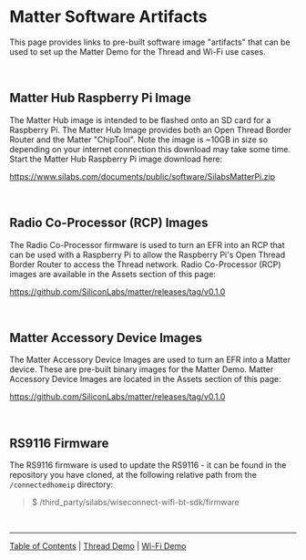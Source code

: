 # Matter Software Artifacts

This page provides links to pre-built software image "artifacts" that can be
used to set up the Matter Demo for the Thread and Wi-Fi use cases.

<br>

## Matter Hub Raspberry Pi Image

The Matter Hub image is intended to be flashed onto an SD card for a Raspberry
Pi. The Matter Hub Image provides both an Open Thread Border Router and the
Matter "ChipTool". Note the image is ~10GB in size so depending on your internet
connection this download may take some time. Start the Matter Hub Raspberry Pi
image download here:

https://www.silabs.com/documents/public/software/SilabsMatterPi.zip

<br>

## Radio Co-Processor (RCP) Images

The Radio Co-Processor firmware is used to turn an EFR into an RCP that can be
used with a Raspberry Pi to allow the Raspberry Pi's Open Thread Border Router
to access the Thread network. Radio Co-Processor (RCP) images are available in
the Assets section of this page:

https://github.com/SiliconLabs/matter/releases/tag/v0.1.0

<br>

## Matter Accessory Device Images

The Matter Accessory Device Images are used to turn an EFR into a Matter device.
These are pre-built binary images for the Matter Demo. Matter Accessory Device
Images are located in the Assets section of this page:

https://github.com/SiliconLabs/matter/releases/tag/v0.1.0

<br>

<!--
## Matter Chip Tool Android APK
Matter Chip Tool .apk file is located here: http://silabs.com

<br>
-->

## RS9116 Firmware

The RS9116 firmware is used to update the RS9116 - it can be found in the
repository you have cloned, at the following relative path from the
`/connectedhomeip` directory:

> $ /third_party/silabs/wiseconnect-wifi-bt-sdk/firmware

<!-- The RS9116 firmware is used to update the RS9116, and is located in GitHub here:

https://github.com/SiliconLabs/wiseconnect-wifi-bt-sdk/tree/2.5.0/firmware -->

<br>

---

[Table of Contents](../README.md) | [Thread Demo](../thread/DEMO_OVERVIEW.md) |
[Wi-Fi Demo](../wifi/DEMO_OVERVIEW.md)
